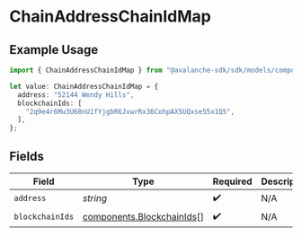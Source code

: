 # ChainAddressChainIdMap

## Example Usage

```typescript
import { ChainAddressChainIdMap } from "@avalanche-sdk/sdk/models/components";

let value: ChainAddressChainIdMap = {
  address: "52144 Wendy Hills",
  blockchainIds: [
    "2q9e4r6Mu3U68nU1fYjgbR6JvwrRx36CohpAX5UQxse55x1Q5",
  ],
};
```

## Fields

| Field                                                                  | Type                                                                   | Required                                                               | Description                                                            |
| ---------------------------------------------------------------------- | ---------------------------------------------------------------------- | ---------------------------------------------------------------------- | ---------------------------------------------------------------------- |
| `address`                                                              | *string*                                                               | :heavy_check_mark:                                                     | N/A                                                                    |
| `blockchainIds`                                                        | [components.BlockchainIds](../../models/components/blockchainids.md)[] | :heavy_check_mark:                                                     | N/A                                                                    |